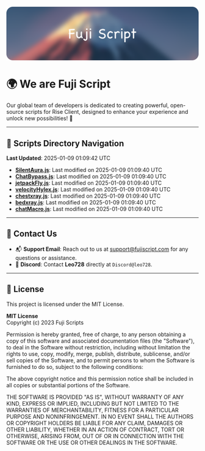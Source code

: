 ![Banner](.github/b.webp)

# 🌍 **We are Fuji Script**

Our global team of developers is dedicated to creating powerful, open-source scripts for Rise Client, designed to enhance your experience and unlock new possibilities! 🌟

---
<!-- SCRIPTS_NAVIGATION_START -->
## 📂 **Scripts Directory Navigation**

**Last Updated**: 2025-01-09 01:09:42 UTC

- **[SilentAura.js](scripts/SilentAura.js)**: Last modified on 2025-01-09 01:09:40 UTC
- **[ChatBypass.js](scripts/ChatBypass.js)**: Last modified on 2025-01-09 01:09:40 UTC
- **[jetpackFly.js](scripts/jetpackFly.js)**: Last modified on 2025-01-09 01:09:40 UTC
- **[velocityHylex.js](scripts/velocityHylex.js)**: Last modified on 2025-01-09 01:09:40 UTC
- **[chestxray.js](scripts/chestxray.js)**: Last modified on 2025-01-09 01:09:40 UTC
- **[bedxray.js](scripts/bedxray.js)**: Last modified on 2025-01-09 01:09:40 UTC
- **[chatMacro.js](scripts/chatMacro.js)**: Last modified on 2025-01-09 01:09:40 UTC

<!-- SCRIPTS_NAVIGATION_END -->

---

## 💬 **Contact Us**  
- 📬 **Support Email**: Reach out to us at [support@fujiscript.com](mailto:support@fujiscript.com) for any questions or assistance.  
- 💬 **Discord**: Contact **Leo728** directly at `Discord@leo728`.

---

## 📜 **License**

This project is licensed under the MIT License.  

**MIT License**  
Copyright (c) 2023 Fuji Scripts  

Permission is hereby granted, free of charge, to any person obtaining a copy of this software and associated documentation files (the "Software"), to deal in the Software without restriction, including without limitation the rights to use, copy, modify, merge, publish, distribute, sublicense, and/or sell copies of the Software, and to permit persons to whom the Software is furnished to do so, subject to the following conditions:  

The above copyright notice and this permission notice shall be included in all copies or substantial portions of the Software.  

THE SOFTWARE IS PROVIDED "AS IS", WITHOUT WARRANTY OF ANY KIND, EXPRESS OR IMPLIED, INCLUDING BUT NOT LIMITED TO THE WARRANTIES OF MERCHANTABILITY, FITNESS FOR A PARTICULAR PURPOSE AND NONINFRINGEMENT. IN NO EVENT SHALL THE AUTHORS OR COPYRIGHT HOLDERS BE LIABLE FOR ANY CLAIM, DAMAGES OR OTHER LIABILITY, WHETHER IN AN ACTION OF CONTRACT, TORT OR OTHERWISE, ARISING FROM, OUT OF OR IN CONNECTION WITH THE SOFTWARE OR THE USE OR OTHER DEALINGS IN THE SOFTWARE.  
